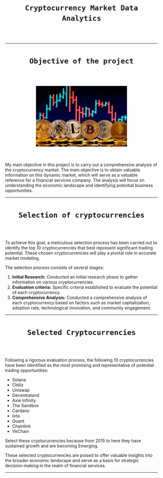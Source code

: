 # <h1 align="center">`Cryptocurrency Market Data Analytics`</h1>

<br></br>

---

## <h1 align="center">**`Objective of the project`**</h1>

<br></br>

<p align='center'>
<img src = 'src/68747470733a2f2f7777772e636c6172696e2e636f6d2f696d672f323032332f30362f31342f574a6c41594a6841675f333630783234305f5f312e6a7067.webp' height = 200>
<p>

<br></br>
My main objective in this project is to carry out a comprehensive analysis of the cryptocurrency market. The main objective is to obtain valuable information on this dynamic market, which will serve as a valuable reference for a financial services company. The analysis will focus on understanding the economic landscape and identifying potential business opportunities.

---

## <h1 align="center">**`Selection of cryptocurrencies`**</h1>

<br></br>

To achieve this goal, a meticulous selection process has been carried out to identify the top 10 cryptocurrencies that best represent significant trading potential. These chosen cryptocurrencies will play a pivotal role in accurate market modeling.

The selection process consists of several stages:

1. **Initial Research:** Conducted an initial research phase to gather information on various cryptocurrencies.
2. **Evaluation criteria:** Specific criteria established to evaluate the potential of each cryptocurrency.
3. **Comprehensive Analysis:** Conducted a comprehensive analysis of each cryptocurrency based on factors such as market capitalization, adoption rate, technological innovation, and community engagement.

---

## <h1 align="center">**`Selected Cryptocurrencies`**</h1>

<br></br>

Following a rigorous evaluation process, the following 10 cryptocurrencies have been identified as the most promising and representative of potential trading opportunities:

- Solana
- Chiliz
- Uniswap
- Decentraland
- Axie Infinity
- The Sandbox
- Cardano
- Iota
- Quant
- Chainlink
- VeChain

Select these cryptocurrencies because from 2015 to here they have sustained growth and are becoming Emerging.

These selected cryptocurrencies are poised to offer valuable insights into the broader economic landscape and serve as a basis for strategic decision-making in the realm of financial services.

---

